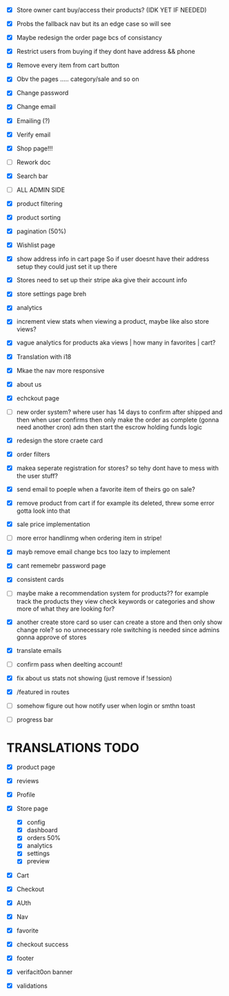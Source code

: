 
- [x]  Store owner cant buy/access their products? (IDK YET IF NEEDED)
- [x] Probs the fallback nav but its an edge case so will see
- [x] Maybe redesign the order page bcs of consistancy
- [x] Restrict users from buying if they dont have address && phone
- [x] Remove every item  from cart button 
- [x] Obv the pages ..... category/sale and so on
- [x] Change password
- [x] Change email
- [x] Emailing (?)
- [x] Verify email
- [x] Shop page!!!
- [ ] Rework doc
- [x] Search bar
- [ ] ALL ADMIN SIDE
- [x] product filtering
- [x] product sorting
- [x] pagination (50%)
- [x] Wishlist page
- [x] show address info in cart page So if user doesnt have their address setup they could just set it up there
- [x] Stores need to set up their stripe aka give their account info
- [x] store settings page breh
- [x] analytics
- [x] increment view stats when viewing a product, maybe like also store views?
- [x] vague analytics for products aka views | how many in favorites | cart?
- [x] Translation with i18
- [x] Mkae the nav more responsive 
- [x] about us 
- [x] echckout page 
- [ ] new order system? where user has 14 days  to confirm after shipped and then when user confirms then only make the order as complete (gonna need another cron) adn then start the escrow holding funds logic
- [x] redesign the store craete card
- [x] order filters
- [x] makea  seperate registration for stores? so tehy dont have to mess with the user stuff?
- [x] send email to poeple when a favorite item of theirs go on sale?
- [x] remove product from cart if for example its deleted, threw some error gotta look into that
- [x] sale price implementation
- [ ] more error handlinmg when ordering item in stripe!
- [x] mayb remove email change bcs too lazy to implement
- [x] cant rememebr password page 
- [x] consistent cards
- [ ] maybe make a recommendation system for products?? for example track the products they view check keywords or categories and show more of what they are looking for?
- [x] another create store card so user can create a store and then only show change role? so no unnecessary role switching is needed since admins gonna approve of stores
- [x] translate emails
- [ ] confirm pass when deelting account!
- [x] fix about us stats not showing (just remove if !session) 
- [x] /featured in routes 
- [ ] somehow figure out how notify user when login or smthn toast 
- [ ] progress bar


# TRANSLATIONS TODO 

- [x] product page 
- [x] reviews
- [x] Profile
- [x] Store page
	- [x] config
	- [x] dashboard
	- [x] orders 50%
	- [x] analytics
	- [x] settings
	- [x] preview

- [x] Cart
- [x] Checkout
- [x] AUth
- [x] Nav
- [x] favorite
- [x] checkout success
- [x] footer
- [x] verifacit0on banner
- [x] validations



